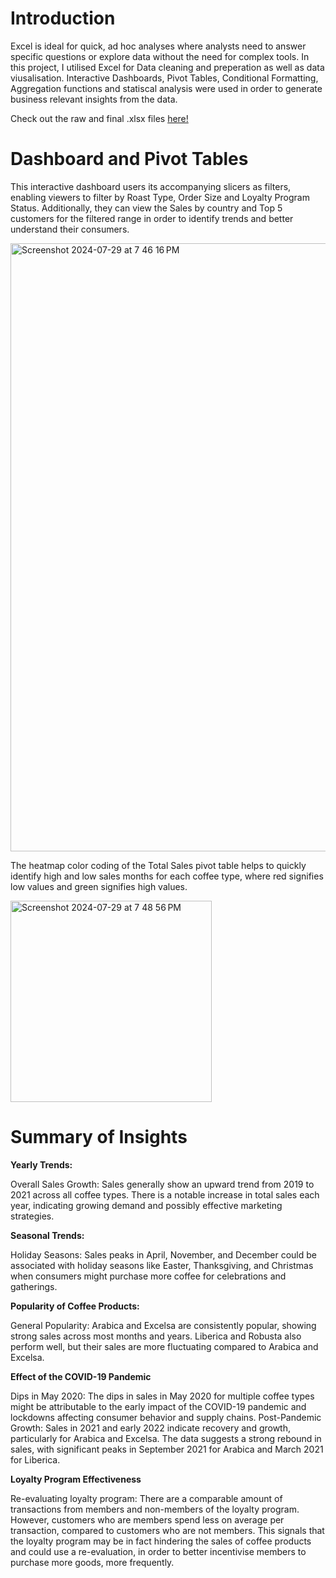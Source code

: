 # Introduction

Excel is ideal for quick, ad hoc analyses where analysts need to answer specific questions or explore data without the need for complex tools.
In this project, I utilised Excel for Data cleaning and preperation as well as data viusalisation. Interactive Dashboards, Pivot Tables, Conditional Formatting, Aggregation functions and statiscal analysis were used in order to generate business relevant insights from the data. 

Check out the raw and final .xlsx files [here!]()


# Dashboard and Pivot Tables

This interactive dashboard users its accompanying slicers as filters, enabling viewers to filter by Roast Type, Order Size and Loyalty Program Status. Additionally, they can view the Sales by country and Top 5 customers for the filtered range in order to identify trends and better understand their consumers.

<img width="973" alt="Screenshot 2024-07-29 at 7 46 16 PM" src="https://github.com/user-attachments/assets/36740368-df29-41e4-b2a1-26397bbd6608">


The heatmap color coding of the Total Sales pivot table helps to quickly identify high and low sales months for each coffee type, where red signifies low values and green signifies high values. 

<img width="322" alt="Screenshot 2024-07-29 at 7 48 56 PM" src="https://github.com/user-attachments/assets/4d1cec39-93e0-490c-82e3-adc9472c747a">


# Summary of Insights

**Yearly Trends:**

Overall Sales Growth: Sales generally show an upward trend from 2019 to 2021 across all coffee types. There is a notable increase in total sales each year, indicating growing demand and possibly effective marketing strategies.

**Seasonal Trends:**

Holiday Seasons: Sales peaks in April, November, and December could be associated with holiday seasons like Easter, Thanksgiving, and Christmas when consumers might purchase more coffee for celebrations and gatherings.

**Popularity of Coffee Products:**

General Popularity: Arabica and Excelsa are consistently popular, showing strong sales across most months and years. Liberica and Robusta also perform well, but their sales are more fluctuating compared to Arabica and Excelsa.

**Effect of the COVID-19 Pandemic**

Dips in May 2020: The dips in sales in May 2020 for multiple coffee types might be attributable to the early impact of the COVID-19 pandemic and lockdowns affecting consumer behavior and supply chains.
Post-Pandemic Growth: Sales in 2021 and early 2022 indicate recovery and growth, particularly for Arabica and Excelsa. The data suggests a strong rebound in sales, with significant peaks in September 2021 for Arabica and March 2021 for Liberica.

**Loyalty Program Effectiveness**

Re-evaluating loyalty program: There are a comparable amount of transactions from members and non-members of the loyalty program. However, customers who are members spend less on average per transaction, compared to customers who are not members. This signals that the loyalty program may be in fact hindering the sales of coffee products and could use a re-evaluation, in order to better incentivise members to purchase more goods, more frequently. 
